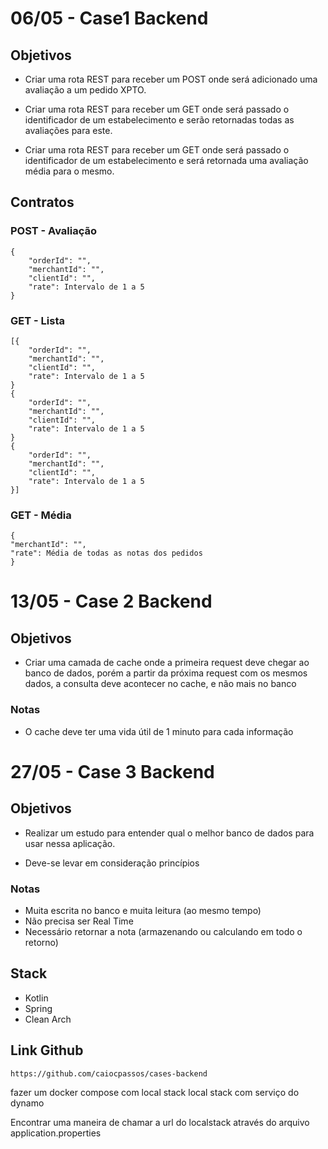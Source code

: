 # 06/05 - Case1 Backend

## Objetivos

 - Criar uma rota REST para receber um POST onde será adicionado uma avaliação a um pedido XPTO.


 - Criar uma rota REST para receber um GET onde será passado o identificador de um estabelecimento e serão retornadas todas as avaliações para este.


 - Criar uma rota REST para receber um GET onde será passado o identificador de um estabelecimento e será retornada uma avaliação média para o mesmo.


## Contratos

### POST - Avaliação

```
{
    "orderId": "",
    "merchantId": "",
    "clientId": "",
    "rate": Intervalo de 1 a 5
}
```

### GET - Lista

```
[{
    "orderId": "",
    "merchantId": "",
    "clientId": "",
    "rate": Intervalo de 1 a 5
}
{
    "orderId": "",
    "merchantId": "",
    "clientId": "",
    "rate": Intervalo de 1 a 5
}
{
    "orderId": "",
    "merchantId": "",
    "clientId": "",
    "rate": Intervalo de 1 a 5
}]
```

### GET - Média

```
{
"merchantId": "",
"rate": Média de todas as notas dos pedidos
}
```

# 13/05 - Case 2 Backend

## Objetivos

 - Criar uma camada de cache onde a primeira request deve chegar ao banco de dados, porém a partir da próxima request com os mesmos dados, a consulta deve acontecer no cache, e não mais no banco


### Notas

 - O cache deve ter uma vida útil de 1 minuto para cada informação

# 27/05 - Case 3 Backend

## Objetivos

 - Realizar um estudo para entender qual o melhor banco de dados para usar nessa aplicação.

 - Deve-se levar em consideração princípios 
 
### Notas
 - Muita escrita no banco e muita leitura (ao mesmo tempo)
 - Não precisa ser Real Time
 - Necessário retornar a nota (armazenando ou calculando em todo o retorno)

## Stack

 - Kotlin
 - Spring
 - Clean Arch

## Link Github

```
https://github.com/caiocpassos/cases-backend
```

fazer um docker compose com local stack
local stack com serviço do dynamo

Encontrar uma maneira de chamar a url do localstack através do arquivo application.properties

